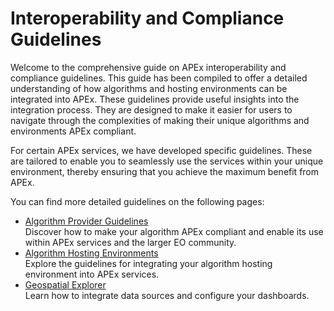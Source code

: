 # Interoperability and Compliance Guidelines

Welcome to the comprehensive guide on APEx interoperability and compliance guidelines. This guide has been compiled to
offer a detailed understanding of how algorithms and hosting environments can be integrated into APEx. These guidelines
provide useful insights into the integration process. They are designed to make it easier for users to navigate through
the complexities of making their unique algorithms and environments APEx compliant.

For certain APEx services, we have developed specific guidelines. These are tailored to enable you to seamlessly use
the services within your unique environment, thereby ensuring that you achieve the maximum benefit from APEx.

You can find more detailed guidelines on the following pages:

* [Algorithm Provider Guidelines](./algohosting.md)
  <br/>Discover how to make your algorithm APEx compliant and enable its use within APEx services and the larger EO community.
* [Algorithm Hosting Environments](./algohostingenv.md)
  <br/>Explore the guidelines for integrating your algorithm hosting environment into APEx services.
* [Geospatial Explorer](./geospatial_explorer.md)
  <br/>Learn how to integrate data sources and configure your dashboards.
